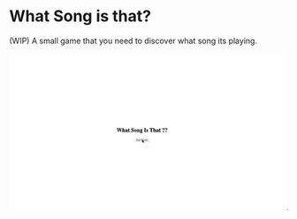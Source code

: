 # What Song is that?

(WIP) A small game that you need to discover what song its playing.

![What Song is that?](sample.gif)